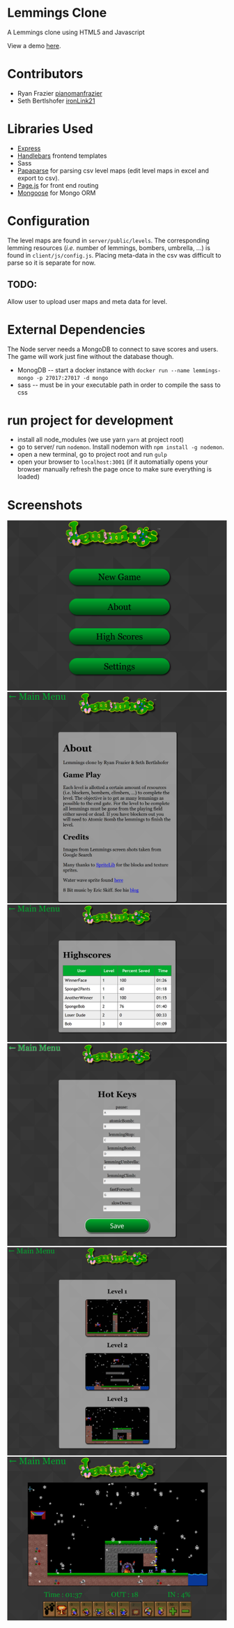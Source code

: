 # Lemmings Clone

A Lemmings clone using HTML5 and Javascript

View a demo [here](https://youtu.be/knKsHbLo6Yc).

# Contributors
 - Ryan Frazier [pianomanfrazier](https://github.com/pianomanfrazier)
 - Seth Bertlshofer [ironLink21](https://github.com/ironlink21)

# Libraries Used

- [Express](https://expressjs.com)
- [Handlebars](handlebars.js) frontend templates
- Sass
- [Papaparse](papaparse.com) for parsing csv level maps (edit level maps in excel and export to csv).
- [Page.js](https://visionmedia.github.io/page.js/) for front end routing
- [Mongoose](mongoosejs.com) for Mongo ORM

# Configuration

The level maps are found in `server/public/levels`. The corresponding lemming resources (*i.e.* number of lemmings, bombers, umbrella, ...) is found in `client/js/config.js`. Placing meta-data in the csv was difficult to parse so it is separate for now.

## TODO:

Allow user to upload user maps and meta data for level.


# External Dependencies

The Node server needs a MongoDB to connect to save scores and users. The game will work just fine without the database though.

- MonogDB -- start a docker instance with `docker run --name lemmings-mongo -p 27017:27017 -d mongo`
- sass -- must be in your executable path in order to compile the sass to css


# run project for development

- install all node_modules (we use yarn `yarn` at project root)
- go to server/ run `nodemon`. Install nodemon with `npm install -g nodemon`.
- open a new terminal, go to project root and run `gulp`
- open your browser to `localhost:3001` (if it automatially opens your browser manually refresh the page once to make sure everything is loaded)

# Screenshots

![Top Menu](screenshots/screen1.png)
![Credits](screenshots/screen6.png)
![High Scores](screenshots/screen2.png)
![Configuration](screenshots/screen3.png)
![Choose Level](screenshots/screen4.png)
![Game Play](screenshots/screen5.png)
